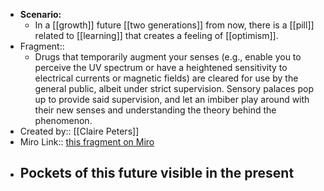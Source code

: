 - **Scenario:** 
    - In a [[growth]] future [[two generations]] from now, there is a [[pill]] related to [[learning]] that creates a feeling of [[optimism]].
- Fragment:: 
    - Drugs that temporarily augment your senses (e.g., enable you to perceive the UV spectrum or have a heightened sensitivity to electrical currents or magnetic fields) are cleared for use by the general public, albeit under strict supervision. Sensory palaces pop up to provide said supervision, and let an imbiber play around with their new senses and understanding the theory behind the phenomenon.
- Created by:: [[Claire Peters]]
- Miro Link:: [this fragment on Miro](https://miro.com/app/board/o9J_kpEmVVk=/?moveToWidget=3074457348849828140&cot=6)
- **Pockets of this future visible in the present**
    - 

